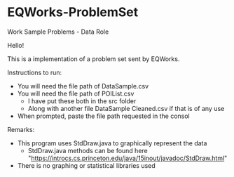 # EQWorks-ProblemSet
Work Sample Problems - Data Role

Hello!

This is a implementation of a problem set sent by EQWorks. 

Instructions to run:
  - You will need the file path of DataSample.csv
  - You will need the file path of POIList.csv 
    - I have put these both in the src folder
    - Along with another file DataSample Cleaned.csv if that is of any use
  - When prompted, paste the file path requested in the consol 
  
Remarks:
  - This program uses StdDraw.java to graphically represent the data
    - StdDraw.java methods can be found here "https://introcs.cs.princeton.edu/java/15inout/javadoc/StdDraw.html"
  - There is no graphing or statistical libraries used
